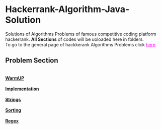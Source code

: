 # Hackerrank-Algorithm-Java-Solution
Solutions of Algorithms Problems of famous competitive coding platform hackerrank. 
<b>All Sections</b> of codes will be uoloaded here in folders.
</br>
To go to the general page of hackkerank Algorithms Problems click <a style="color:magenta" href="https://www.hackerrank.com/domains/algorithms?badge_type=problem-solving&filters%5Bstatus%5D%5B%5D=unsolved">here</a> 

<h2>Problem Section</h2><br>
<a href="https://github.com/shuvam1309/Hackerrank-Algorithm-Java-Solution/tree/master/WarmUP"><b>WarmUP</b></br></br>
<a href="https://github.com/shuvam1309/Hackerrank-Algorithm-Java-Solution/tree/master/Implementation"><b>Implementation</b></br></br>
<a href="https://github.com/shuvam1309/Hackerrank-Algorithm-Java-Solution/tree/master/String"><b>Strings</b></br></br>
<a href="https://github.com/shuvam1309/Hackerrank-Algorithm-Java-Solution/tree/master/Sorting"><b>Sorting</b></br></br>
<a href="https://github.com/shuvam1309/Hackerrank-Algorithm-Java-Solution/tree/master/Regex"><b>Regex</b>
